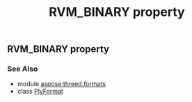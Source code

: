 ﻿---
title: RVM_BINARY property
second_title: Aspose.3D for Python via .NET API References
description: 
type: docs
weight: 420
url: /python-net/aspose.threed.formats/plyformat/rvm_binary/
is_root: false
---

## RVM_BINARY property


### See Also
* module [aspose.threed.formats](../../)
* class [PlyFormat](/3d/python-net/aspose.threed.formats/plyformat)
